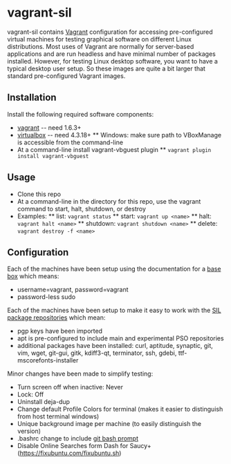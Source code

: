 # vagrant-sil

vagrant-sil contains [Vagrant](www.vagrantup.com) configuration for accessing pre-configured virtual machines for testing graphical software on different Linux distributions.  Most uses of Vagrant are normally for server-based applications and are run headless and have minimal number of packages installed.  However, for testing Linux desktop software, you want to have a typical desktop user setup.  So these images are quite a bit larger that standard pre-configured Vagrant images.

## Installation
Install the following required software components:
* [vagrant](https://www.vagrantup.com/downloads.html) -- need 1.6.3+
* [virtualbox](https://www.virtualbox.org/wiki/Downloads) -- need 4.3.18+
** Windows: make sure path to VBoxManage is accessible from the command-line
* At a command-line install vagrant-vbguest plugin
** `vagrant plugin install vagrant-vbguest`

## Usage
* Clone this repo
* At a command-line in the directory for this repo, use the vagrant command to start, halt, shutdown, or destroy
* Examples:
** list: `vagrant status`
** start: `vagrant up <name>`
** halt: `vagrant halt <name>`
** shutdown: `vagrant shutdown <name>`
** delete: `vagrant destroy -f <name>`

## Configuration

Each of the machines have been setup using the documentation for a [base box](https://docs.vagrantup.com/v2/boxes/base.html) which means:
* username=vagrant, password=vagrant
* password-less sudo

Each of the machines have been setup to make it easy to work with the [SIL package repositories](http://packages.sil.org) which mean:
* pgp keys have been imported
* apt is pre-configured to include main and experimental PSO repositories
* additional packages have been installed: curl, aptitude, synaptic, git, vim, wget, git-gui, gitk, kdiff3-qt, terminator, ssh, gdebi, ttf-mscorefonts-installer

Minor changes have been made to simplify testing:
* Turn screen off when inactive: Never
* Lock: Off
* Uninstall deja-dup
* Change default Profile Colors for terminal (makes it easier to distinguish from host terminal windows)
* Unique background image per machine (to easily distinguish the version)
* .bashrc change to include [git bash prompt](http://www.thehubbards.org/blog/2014/05/22/git-changing-bash-prompt/)
* Disable Online Searches form Dash for Saucy+ (https://fixubuntu.com/fixubuntu.sh)

